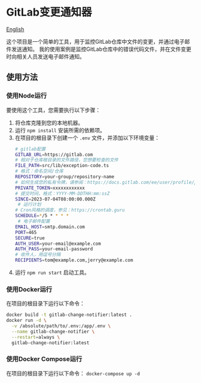 # GitLab变更通知器

[English](README.md)

 这个项目是一个简单的工具，用于监控GitLab仓库中文件的变更，并通过电子邮件发送通知。
 我的使用案例是监控GitLab仓库中的错误代码文件，并在文件变更时向相关人员发送电子邮件通知。

## 使用方法
### 使用Node运行
要使用这个工具，您需要执行以下步骤：
1. 将仓库克隆到您的本地机器。
2. 运行  `npm install`  安装所需的依赖项。
3. 在项目的根目录下创建一个  `.env`  文件，并添加以下环境变量：
    ```bash
    # gitlab配置
    GITLAB_URL=https://gitlab.com
    # 相对于仓库根目录的文件路径，您想要检查的文件
    FILE_PATH=src/lib/exception-code.ts
    # 格式：命名空间/仓库
    REPOSITORY=your-group/repository-name
    # 如何生成您的私有令牌，请参阅：https://docs.gitlab.com/ee/user/profile/personal_access_tokens.html#create-a-personal-access-token
    PRIVATE_TOKEN=xxxxxxxxxxxx
    # 提交时间，格式：YYYY-MM-DDTHH:mm:ssZ
    SINCE=2023-07-04T08:00:00.000Z
     # 运行计划
    # Cron风格的调度，参见：https://crontab.guru
    SCHEDULE=*/5 * * * *
     # 电子邮件配置
    EMAIL_HOST=smtp.domain.com
    PORT=465
    SECURE=true
    AUTH_USER=your-email@example.com
    AUTH_PASS=your-email-password
    # 收件人，用逗号分隔
    RECIPIENTS=tom@example.com,jerry@example.com
    ```
4. 运行  `npm run start`  启动工具。
   
### 使用Docker运行

在项目的根目录下运行以下命令：
  ```bash
docker build -t gitlab-change-notifier:latest .
docker run -d \
    -v /absolute/path/to/.env:/app/.env \
    --name gitlab-change-notifier \
    --restart=always \
    gitlab-change-notifier:latest
  ```
### 使用Docker Compose运行
在项目的根目录下运行以下命令：
```docker-compose up -d```